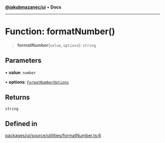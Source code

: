 [**@jakubmazanec/ui**](../README.md) • **Docs**

---

# Function: formatNumber()

> **formatNumber**(`value`, `options`): `string`

## Parameters

• **value**: `number`

• **options**: [`FormatNumberOptions`](../type-aliases/FormatNumberOptions.md)

## Returns

`string`

## Defined in

[packages/ui/source/utilities/formatNumber.ts:6](https://github.com/jakubmazanec/tools/blob/6ed2cc9bf798455a62cfc34def34fef748169fa2/packages/ui/source/utilities/formatNumber.ts#L6)
